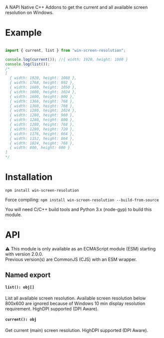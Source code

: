 A NAPI Native C++ Addons to get the current and all available screen resolution on Windows.

Example
=======

```js

import { current, list } from "win-screen-resolution";

console.log(current()); //{ width: 1920, height: 1080 }
console.log(list());
/*
[
  { width: 1920, height: 1080 },
  { width: 1768, height: 992 },
  { width: 1680, height: 1050 },
  { width: 1600, height: 1024 },
  { width: 1600, height: 900 },
  { width: 1366, height: 768 },
  { width: 1360, height: 768 },
  { width: 1280, height: 1024 },
  { width: 1280, height: 960 },
  { width: 1280, height: 800 },
  { width: 1280, height: 768 },
  { width: 1280, height: 720 },
  { width: 1176, height: 664 },
  { width: 1152, height: 864 },
  { width: 1024, height: 768 },
  { width: 800, height: 600 }
]
*/
```

Installation
============

`npm install win-screen-resolution`

Force compiling:
`npm install win-screen-resolution --build-from-source`

You will need C/C++ build tools and Python 3.x (node-gyp) to build this module.<br />

API
===

⚠️ This module is only available as an ECMAScript module (ESM) starting with version 2.0.0.<br />
Previous version(s) are CommonJS (CJS) with an ESM wrapper.

## Named export

#### `list(): obj[]`

List all available screen resolution.
Available screen resolution below 800x600 are ignored because of Windows 10 min display resolution requirement.
HighDPI supported (DPI Aware).

#### `current(): obj`

Get current (main) screen resolution.
HighDPI supported (DPI Aware).